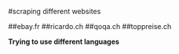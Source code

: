 #scraping different websites

##ebay.fr
##ricardo.ch
##qoqa.ch
##toppreise.ch

**Trying to use different languages**
